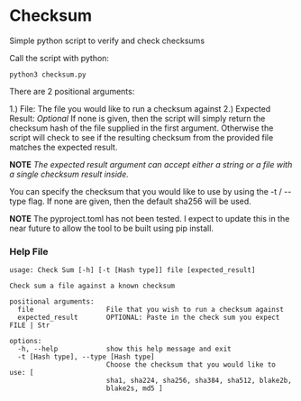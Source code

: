 # Checksum
Simple python script to verify and check checksums

Call the script with python:

```python3 checksum.py```

There are 2 positional arguments:

1.) File: The file you would like to run a checksum against
2.) Expected Result: *Optional* If none is given, then the script will simply return the checksum hash of the file supplied in the first argument. Otherwise the script will check to see if the resulting checksum from the provided file matches the expected result. 

**NOTE** *The expected result argument can accept either a string or a file with a single checksum result inside.*

You can specify the checksum that you would like to use by using the -t / --type flag. If none are given, then the default sha256 will be used. 

**NOTE**
The pyproject.toml has not been tested. I expect to update this in the near future to allow the tool to be built using pip install. 

### Help File
```
usage: Check Sum [-h] [-t [Hash type]] file [expected_result]

Check sum a file against a known checksum

positional arguments:
  file                  File that you wish to run a checksum against
  expected_result       OPTIONAL: Paste in the check sum you expect FILE | Str

options:
  -h, --help            show this help message and exit
  -t [Hash type], --type [Hash type]
                        Choose the checksum that you would like to use: [
                        sha1, sha224, sha256, sha384, sha512, blake2b,
                        blake2s, md5 ]
```
